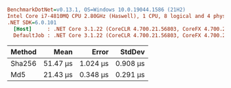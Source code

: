 ``` ini

BenchmarkDotNet=v0.13.1, OS=Windows 10.0.19044.1586 (21H2)
Intel Core i7-4810MQ CPU 2.80GHz (Haswell), 1 CPU, 8 logical and 4 physical cores
.NET SDK=6.0.101
  [Host]     : .NET Core 3.1.22 (CoreCLR 4.700.21.56803, CoreFX 4.700.21.57101), X64 RyuJIT
  DefaultJob : .NET Core 3.1.22 (CoreCLR 4.700.21.56803, CoreFX 4.700.21.57101), X64 RyuJIT


```
| Method |     Mean |    Error |   StdDev |
|------- |---------:|---------:|---------:|
| Sha256 | 51.47 μs | 1.024 μs | 0.908 μs |
|    Md5 | 21.43 μs | 0.348 μs | 0.291 μs |
